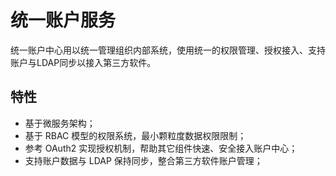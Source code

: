 # 统一账户服务

统一账户中心用以统一管理组织内部系统，使用统一的权限管理、授权接入、支持账户与LDAP同步以接入第三方软件。

## 特性
* 基于微服务架构；
* 基于 RBAC 模型的权限系统，最小颗粒度数据权限限制；
* 参考 OAuth2 实现授权机制，帮助其它组件快速、安全接入账户中心；
* 支持账户数据与 LDAP 保持同步，整合第三方软件账户管理；